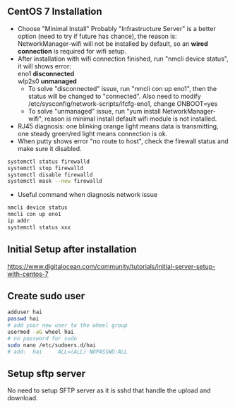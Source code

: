 ## CentOS 7 Installation
- Choose "Minimal Install"
  Probably "Infrastructure Server" is a better option (need to try if future has chance), the reason is: NetworkManager-wifi will not be installed by default, so an **wired connection** is required for wifi setup.
- After installation with wifi connection finished, run "nmcli device status", it will shows error:  
eno1 **disconnected**  
wlp2s0 **unmanaged**  
    - To solve "disconnected" issue, run "nmcli con up eno1", then the status will be changed to "connected". Also need to modify /etc/sysconfig/network-scripts/ifcfg-eno1, change ONBOOT=yes
    - To solve "unmanaged" issue, run "yum install NetworkManager-wifi", reason is minimal install default wifi module is not installed.
- RJ45 diagnosis: one blinking orange light means data is transmitting, one steady green/red light means connection is ok.
- When putty shows error "no route to host", check the firewall status and make sure it disabled.
```sh
systemctl status firewalld
systemctl stop firewalld
systemctl disable firewalld
systemctl mask --now firewalld
```
- Useful command when diagnosis network issue
```sh
nmcli device status
nmcli con up eno1
ip addr
systemctl status xxx
```
## Initial Setup after installation
https://www.digitalocean.com/community/tutorials/initial-server-setup-with-centos-7  

## Create sudo user
```sh
adduser hai
passwd hai
# add your new user to the wheel group
usermod -aG wheel hai
# no password for sudo
sudo nano /etc/sudoers.d/hai  
# add:  hai     ALL=(ALL) NOPASSWD:ALL  
```
## Setup sftp server
No need to setup SFTP server as it is sshd that handle the upload and download.  
 
